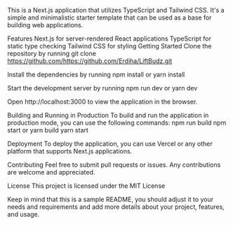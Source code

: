 This is a Next.js application that utilizes TypeScript and Tailwind CSS. It's a simple and minimalistic starter template that can be used as a base for building web applications.

Features
Next.js for server-rendered React applications
TypeScript for static type checking
Tailwind CSS for styling
Getting Started
Clone the repository by running git clone https://github.com/https://github.com/Erdiha/LiftBudz.git

Install the dependencies by running npm install or yarn install

Start the development server by running npm run dev or yarn dev

Open http://localhost:3000 to view the application in the browser.

Building and Running in Production
To build and run the application in production mode, you can use the following commands:
npm run build 
npm start
or 
yarn build
yarn start

Deployment
To deploy the application, you can use Vercel or any other platform that supports Next.js applications.

Contributing
Feel free to submit pull requests or issues. Any contributions are welcome and appreciated.

License
This project is licensed under the MIT License

Keep in mind that this is a sample README, you should adjust it to your needs and requirements and add more details about your project, features, and usage.
